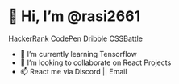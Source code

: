 # 👋 Hi, I’m @rasi2661
[HackerRank](https://www.hackerrank.com/rasi26611)
[CodePen](https://codepen.io/rasi26611)
[Dribble](https://www.behance.net/rasi2661)
[CSSBattle](https://cssbattle.dev/player/j1Ce9krma8ZabD0ecmwtZ9Xk1RI2)

- 🌱 I’m currently learning Tensorflow
- 💞️ I’m looking to collaborate on React Projects
- 📫 React me via Discord || Email
